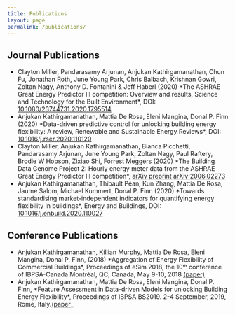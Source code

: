 ```yaml
---
title: Publications
layout: page
permalink: /publications/
---
```


<h2> Journal Publications</h2>

<ul>
	<li>Clayton Miller, Pandarasamy Arjunan, Anjukan Kathirgamanathan, Chun Fu, 
	Jonathan Roth, June Young Park, Chris Balbach, Krishnan Gowri, Zoltan Nagy, Anthony D. Fontanini & Jeff Haberl (2020) 
	*The ASHRAE Great Energy Predictor III competition: Overview and results, Science and Technology for the Built Environment*, 
	DOI: <a href="https://doi.org/10.1080/23744731.2020.1795514">10.1080/23744731.2020.1795514</a></li>
	<li>Anjukan Kathirgamanathan, Mattia De Rosa, Eleni Mangina, Donal P. Finn (2020)
	*Data-driven predictive control for unlocking building energy flexibility: A review, Renewable and Sustainable Energy Reviews*,
	DOI: <a href="https://doi.org/10.1016/j.rser.2020.110120">10.1016/j.rser.2020.110120</a></li>
	<li>Clayton Miller, Anjukan Kathirgamanathan, Bianca Picchetti, Pandarasamy Arjunan, June
	Young Park, Zoltan Nagy, Paul Raftery, Brodie W Hobson, Zixiao Shi, Forrest Meggers (2020) *The Building Data Genome Project 2: 
	Hourly energy meter data from the ASHRAE Great Energy Predictor III competition*, <a href="https://arxiv.org/abs/2006.02273">
	arXiv preprint arXiv:2006.02273</a></li>
	<li>Anjukan Kathirgamanathan, Thibault Péan, Kun Zhang, Mattia De Rosa, 
	Jaume Salom, Michael Kummert, Donal P. Finn (2020) *Towards standardising market-independent indicators for quantifying energy
	flexibility in buildings*, Energy and Buildings, DOI: <a href="https://doi.org/10.1016/j.enbuild.2020.110027">
	10.1016/j.enbuild.2020.110027</a></li>
</ul>

<h2> Conference Publications</h2>

<ul>
	<li>Anjukan Kathirgamanathan, Killian Murphy, Mattia De Rosa,
	Eleni Mangina, Donal P. Finn, (2018) *Aggregation of Energy Flexibility of Commercial Buildings*, Proceedings of eSim 2018, the 10ᵗʰ 
	conference of IBPSA-Canada Montréal, QC, Canada, May 9-10, 2018 <a href="http://www.ibpsa.org/proceedings/eSimPapers/2018/1-3-A-4.pdf">
	(paper)</a></li>
	<li>Anjukan Kathirgamanathan, Mattia De Rosa, Eleni Mangina, 
	Donal P. Finn, *Feature Assessment in Data-driven Models for unlocking Building Energy Flexibility*, Proceedings of IBPSA 
	BS2019. 2-4 September, 2019, Rome, Italy.<a href="http://www.ibpsa.org/proceedings/BS2019/BS2019_210591.pdf">(paper_</a></li>
</ul>
